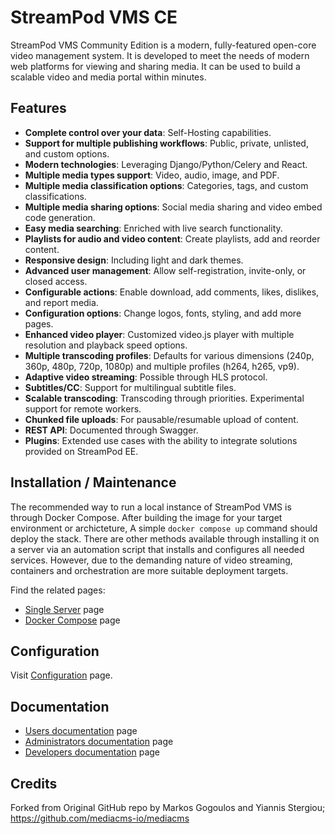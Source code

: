 # StreamPod VMS CE

StreamPod VMS Community Edition is a modern, fully-featured open-core video management system. It is developed to meet the needs of modern web platforms for viewing and sharing media. It can be used to build a scalable video and media portal within minutes.

## Features

- **Complete control over your data**: Self-Hosting capabilities.
- **Support for multiple publishing workflows**: Public, private, unlisted, and custom options.
- **Modern technologies**: Leveraging Django/Python/Celery and React.
- **Multiple media types support**: Video, audio, image, and PDF.
- **Multiple media classification options**: Categories, tags, and custom classifications.
- **Multiple media sharing options**: Social media sharing and video embed code generation.
- **Easy media searching**: Enriched with live search functionality.
- **Playlists for audio and video content**: Create playlists, add and reorder content.
- **Responsive design**: Including light and dark themes.
- **Advanced user management**: Allow self-registration, invite-only, or closed access.
- **Configurable actions**: Enable download, add comments, likes, dislikes, and report media.
- **Configuration options**: Change logos, fonts, styling, and add more pages.
- **Enhanced video player**: Customized video.js player with multiple resolution and playback speed options.
- **Multiple transcoding profiles**: Defaults for various dimensions (240p, 360p, 480p, 720p, 1080p) and multiple profiles (h264, h265, vp9).
- **Adaptive video streaming**: Possible through HLS protocol.
- **Subtitles/CC**: Support for multilingual subtitle files.
- **Scalable transcoding**: Transcoding through priorities. Experimental support for remote workers.
- **Chunked file uploads**: For pausable/resumable upload of content.
- **REST API**: Documented through Swagger.
- **Plugins**: Extended use cases with the ability to integrate solutions provided on StreamPod EE.

## Installation / Maintenance

The recommended way to run a local instance of StreamPod VMS is through Docker Compose. After building the image for your target environment or archicteture, A simple `docker compose up` command should deploy the stack. There are other methods available through installing it on a server via an automation script that installs and configures all needed services. However, due to the demanding nature of video streaming, containers and orchestration are more suitable deployment targets.

Find the related pages:

* [Single Server](docs/admins_docs.md#2-server-installation) page
* [Docker Compose](docs/admins_docs.md#3-docker-installation) page

## Configuration

Visit [Configuration](docs/admins_docs.md#5-configuration) page.


## Documentation

* [Users documentation](docs/user_docs.md) page
* [Administrators documentation](docs/admins_docs.md) page
* [Developers documentation](docs/developers_docs.md) page

## Credits

Forked from Original GitHub repo by Markos Gogoulos and Yiannis Stergiou; https://github.com/mediacms-io/mediacms


